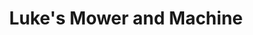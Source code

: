 ---
title: "Luke's Mower and Machine"
url: /mississauga/lukes-mower-and-machine/
shop: groundskeeping
---